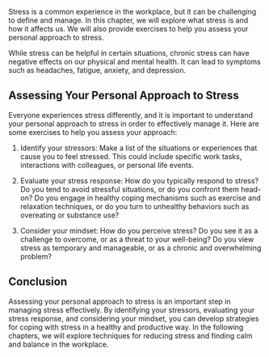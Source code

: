 
Stress is a common experience in the workplace, but it can be challenging to define and manage. In this chapter, we will explore what stress is and how it affects us. We will also provide exercises to help you assess your personal approach to stress.

While stress can be helpful in certain situations, chronic stress can have negative effects on our physical and mental health. It can lead to symptoms such as headaches, fatigue, anxiety, and depression.

Assessing Your Personal Approach to Stress
------------------------------------------

Everyone experiences stress differently, and it is important to understand your personal approach to stress in order to effectively manage it. Here are some exercises to help you assess your approach:

1. Identify your stressors: Make a list of the situations or experiences that cause you to feel stressed. This could include specific work tasks, interactions with colleagues, or personal life events.

2. Evaluate your stress response: How do you typically respond to stress? Do you tend to avoid stressful situations, or do you confront them head-on? Do you engage in healthy coping mechanisms such as exercise and relaxation techniques, or do you turn to unhealthy behaviors such as overeating or substance use?

3. Consider your mindset: How do you perceive stress? Do you see it as a challenge to overcome, or as a threat to your well-being? Do you view stress as temporary and manageable, or as a chronic and overwhelming problem?

Conclusion
----------

Assessing your personal approach to stress is an important step in managing stress effectively. By identifying your stressors, evaluating your stress response, and considering your mindset, you can develop strategies for coping with stress in a healthy and productive way. In the following chapters, we will explore techniques for reducing stress and finding calm and balance in the workplace.

